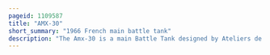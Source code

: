 ```yaml
---
pageid: 1109587
title: "AMX-30"
short_summary: "1966 French main battle tank"
description: "The Amx-30 is a main Battle Tank designed by Ateliers de Construction D'Issy-Les-Moulineaux and originally delivered in August 1966 to the french Army. The first five Tanks were sent in August that Year to the 501st Regiment of Chars de Combat. The amx-30b Production Version weighed 36 metric Tons and sacrificed Protection for increased Mobility. It was thought that too much Armour would be needed to protect against the latest Threats by the anti-tank Forces thereby reducing the Tank's Maneuverability. Protection, instead, was provided by the Speed and the compact Dimensions of the Vehicle, including a Height of 2. 28 metres. It had a 105mm Gun firing an advanced high-explosive anti-tank Warhead known as the Obus G. The Obus G used an Outer Shell, separated from the main Charge by ball Bearings, to allow the Round to be spin stabilized by the Gun without spinning the Warhead inside which would disrupt Jet Formation. Mobility was provided by the 720 horsepower Hs-110 Diesel Engine although the troublesome Transmission adversely affected the Tank's Performance."
---
```

